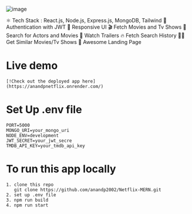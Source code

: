 ![image](https://github.com/user-attachments/assets/50ba6881-7168-42e2-b7f2-bcec49a4f1ba)

⚛️ Tech Stack : React.js, Node.js, Express.js, MongoDB, Tailwind
🔐 Authentication with JWT
📱 Responsive UI
🎬 Fetch Movies and Tv Shows
🔎 Search for Actors and Movies
🎥 Watch Trailers
🔥 Fetch Search History
🐱‍👤 Get Similar Movies/Tv Shows
💙 Awesome Landing Page

# Live demo 
    [!Check out the deployed app here](https://anandpnetflix.onrender.com/)

# Set Up .env file
    PORT=5000
    MONGO_URI=your_mongo_uri
    NODE_ENV=development
    JWT_SECRET=your_jwt_secre
    TMDB_API_KEY=your_tmdb_api_key

# To run this app locally
    1. clone this repo 
       git clone https://github.com/anandp2002/Netflix-MERN.git
    2. set up .env file
    3. npm run build
    4. npm run start

